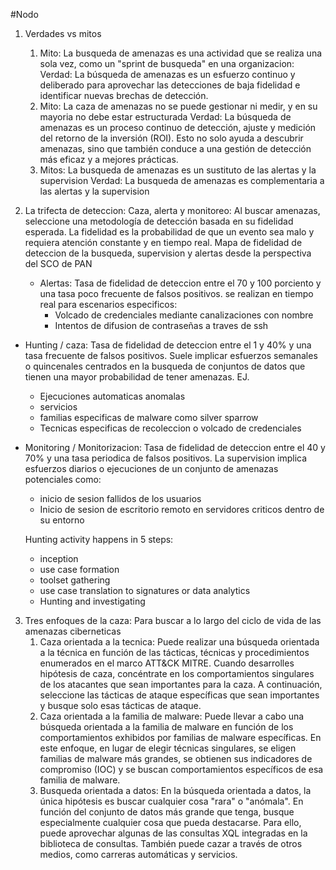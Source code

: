#Nodo

1. Verdades vs mitos
	1. Mito: La busqueda de amenazas es una actividad que se realiza una sola vez, como un "sprint de busqueda" en una organizacion: 
	   Verdad: La búsqueda de amenazas es un esfuerzo continuo y deliberado para aprovechar las detecciones de baja fidelidad e identificar nuevas brechas de detección.
	2. Mito: La caza de amenazas no se puede gestionar ni medir, y en su mayoria no debe estar estructurada
	   Verdad: La búsqueda de amenazas es un proceso continuo de detección, ajuste y medición del retorno de la inversión (ROI). Esto no solo ayuda a descubrir amenazas, sino que también conduce a una gestión de detección más eficaz y a mejores prácticas.
	3. Mitos: La busqueda de amenazas es un sustituto de las alertas y la supervision
	   Verdad: La busqueda de amenazas es complementaria a las alertas y la supervision

2. La trifecta de deteccion: Caza, alerta y monitoreo: Al buscar amenazas, seleccione una metodología de detección basada en su fidelidad esperada. La fidelidad es la probabilidad de que un evento sea malo y requiera atención constante y en tiempo real.
   Mapa de fidelidad de deteccion de la busqueda, supervision y alertas desde la perspectiva del SCO de PAN
   
   - Alertas: Tasa de fidelidad de deteccion entre el 70 y 100 porciento y una tasa poco frecuente de falsos positivos. se realizan en tiempo real para escenarios especificos:
     - Volcado de credenciales mediante canalizaciones con nombre
     - Intentos de difusion de contraseñas a traves de ssh
 - Hunting / caza: Tasa de fidelidad de deteccion entre el 1 y 40% y una tasa frecuente de falsos positivos. Suele implicar esfuerzos semanales o quincenales centrados en la busqueda de conjuntos de datos que tienen una mayor probabilidad de tener amenazas. EJ.
	- Ejecuciones automaticas anomalas
	- servicios
	- familias especificas de malware como silver sparrow
	- Tecnicas especificas de recoleccion o volcado de credenciales
- Monitoring / Monitorizacion: Tasa de fidelidad de deteccion entre el 40 y 70% y una tasa periodica de falsos positivos. La supervision implica esfuerzos diarios o ejecuciones de un conjunto de amenazas potenciales como:
	- inicio de sesion fallidos de los usuarios
	- Inicio de sesion de escritorio remoto en servidores criticos dentro de su entorno

	Hunting activity happens in 5 steps:
	- inception
	- use case formation
	- toolset gathering
	- use case translation to signatures or data analytics
	- Hunting and investigating


3. Tres enfoques de la caza: Para buscar a lo largo del ciclo de vida de las amenazas ciberneticas
	1. Caza orientada a la tecnica: Puede realizar una búsqueda orientada a la técnica en función de las tácticas, técnicas y procedimientos enumerados en el marco ATT&CK MITRE. Cuando desarrolles hipótesis de caza, concéntrate en los comportamientos singulares de los atacantes que sean importantes para la caza. A continuación, seleccione las tácticas de ataque específicas que sean importantes y busque solo esas tácticas de ataque.
	2. Caza orientada a la familia de malware: Puede llevar a cabo una búsqueda orientada a la familia de malware en función de los comportamientos exhibidos por familias de malware específicas. En este enfoque, en lugar de elegir técnicas singulares, se eligen familias de malware más grandes, se obtienen sus indicadores de compromiso (IOC) y se buscan comportamientos específicos de esa familia de malware.
	3. Busqueda orientada a datos: En la búsqueda orientada a datos, la única hipótesis es buscar cualquier cosa "rara" o "anómala". En función del conjunto de datos más grande que tenga, busque especialmente cualquier cosa que pueda destacarse. Para ello, puede aprovechar algunas de las consultas XQL integradas en la biblioteca de consultas. También puede cazar a través de otros medios, como carreras automáticas y servicios.